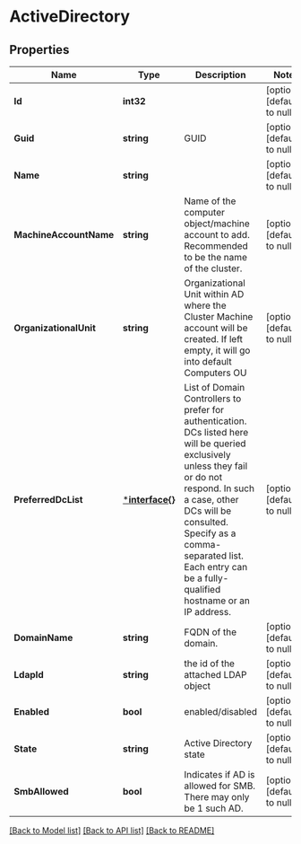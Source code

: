 # ActiveDirectory

## Properties
Name | Type | Description | Notes
------------ | ------------- | ------------- | -------------
**Id** | **int32** |  | [optional] [default to null]
**Guid** | **string** | GUID | [optional] [default to null]
**Name** | **string** |  | [optional] [default to null]
**MachineAccountName** | **string** | Name of the computer object/machine account to add. Recommended to be the name of the cluster. | [optional] [default to null]
**OrganizationalUnit** | **string** | Organizational Unit within AD where the Cluster Machine account will be created. If left empty, it will go into default Computers OU | [optional] [default to null]
**PreferredDcList** | [***interface{}**](interface{}.md) | List of Domain Controllers to prefer for authentication. DCs listed here will be queried exclusively unless they fail or do not respond. In such a case, other DCs will be consulted. Specify as a comma-separated list. Each entry can be a fully-qualified hostname or an IP address. | [optional] [default to null]
**DomainName** | **string** | FQDN of the domain. | [optional] [default to null]
**LdapId** | **string** | the id of the attached LDAP object | [optional] [default to null]
**Enabled** | **bool** | enabled/disabled | [optional] [default to null]
**State** | **string** | Active Directory state | [optional] [default to null]
**SmbAllowed** | **bool** | Indicates if AD is allowed for SMB. There may only be 1 such AD. | [optional] [default to null]

[[Back to Model list]](../README.md#documentation-for-models) [[Back to API list]](../README.md#documentation-for-api-endpoints) [[Back to README]](../README.md)


